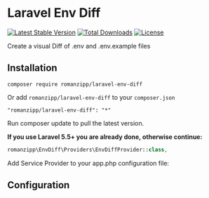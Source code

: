 # Laravel Env Diff

[![Latest Stable Version](https://poser.pugx.org/romanzipp/laravel-env-diff/version)](https://packagist.org/packages/romanzipp/laravel-env-diff)
[![Total Downloads](https://poser.pugx.org/romanzipp/laravel-env-diff/downloads)](https://packagist.org/packages/romanzipp/laravel-env-diff)
[![License](https://poser.pugx.org/romanzipp/laravel-env-diff/license)](https://packagist.org/packages/romanzipp/laravel-env-diff)

Create a visual Diff of .env and .env.example files

## Installation

```
composer require romanzipp/laravel-env-diff
```

Or add `romanzipp/laravel-env-diff` to your `composer.json`

```
"romanzipp/laravel-env-diff": "*"
```

Run composer update to pull the latest version.

**If you use Laravel 5.5+ you are already done, otherwise continue:**

```php
romanzipp\EnvDiff\Providers\EnvDiffProvider::class,
```

Add Service Provider to your app.php configuration file:

## Configuration
